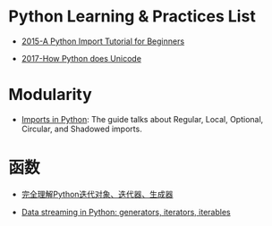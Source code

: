  

# Python Learning & Practices List

- [2015-A Python Import Tutorial for Beginners](https://parg.co/bFN) 

- [2017-How Python does Unicode](https://www.b-list.org/weblog/2017/sep/05/how-python-does-unicode/)

# Modularity

- [Imports in Python](https://github.com/00111000/Imports-in-Python): The guide talks about Regular, Local, Optional, Circular, and Shadowed imports.

# 函数

- [完全理解Python迭代对象、迭代器、生成器](http://foofish.net/blog/109/iterators-vs-generators)
 
- [Data streaming in Python: generators, iterators, iterables](https://rare-technologies.com/data-streaming-in-python-generators-iterators-iterables/)
